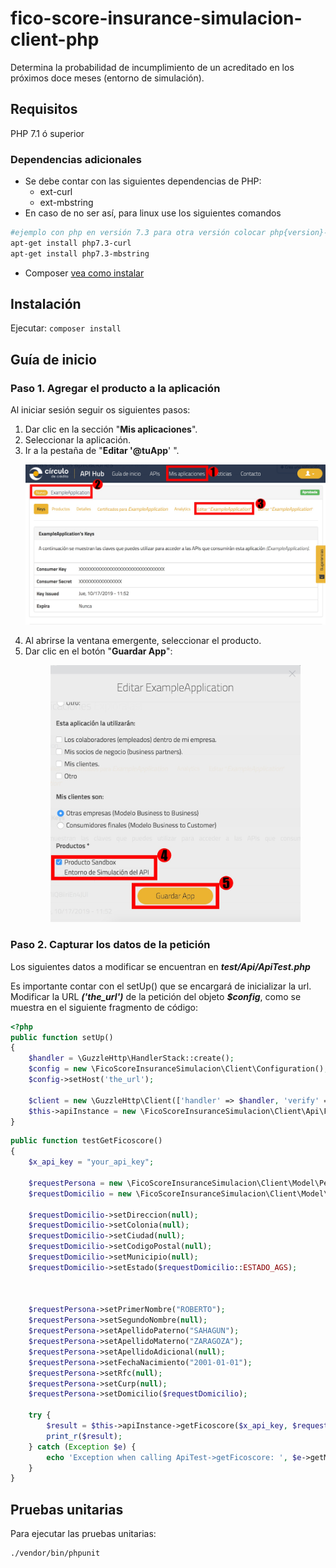# fico-score-insurance-simulacion-client-php

Determina la probabilidad de incumplimiento de un acreditado en los próximos doce meses (entorno de simulación).

## Requisitos

PHP 7.1 ó superior

### Dependencias adicionales
- Se debe contar con las siguientes dependencias de PHP:
    - ext-curl
    - ext-mbstring
- En caso de no ser así, para linux use los siguientes comandos

```sh
#ejemplo con php en versión 7.3 para otra versión colocar php{version}-curl
apt-get install php7.3-curl
apt-get install php7.3-mbstring
```
- Composer [vea como instalar][1]

## Instalación

Ejecutar: `composer install`

## Guía de inicio

### Paso 1. Agregar el producto a la aplicación

Al iniciar sesión seguir os siguientes pasos:

 1. Dar clic en la sección "**Mis aplicaciones**".
 2. Seleccionar la aplicación.
 3. Ir a la pestaña de "**Editar '@tuApp**' ".
    <p align="center">
      <img src="https://github.com/APIHub-CdC/imagenes-cdc/blob/master/edit_applications.jpg" width="900">
    </p>
 4. Al abrirse la ventana emergente, seleccionar el producto.
 5. Dar clic en el botón "**Guardar App**":
    <p align="center">
      <img src="https://github.com/APIHub-CdC/imagenes-cdc/blob/master/selected_product.jpg" width="400">
    </p>

### Paso 2. Capturar los datos de la petición

Los siguientes datos a modificar se encuentran en ***test/Api/ApiTest.php***

Es importante contar con el setUp() que se encargará de inicializar la url. Modificar la URL ***('the_url')*** de la petición del objeto ***$config***, como se muestra en el siguiente fragmento de código:

```php
<?php
public function setUp()
{
    $handler = \GuzzleHttp\HandlerStack::create();
    $config = new \FicoScoreInsuranceSimulacion\Client\Configuration();
    $config->setHost('the_url');

    $client = new \GuzzleHttp\Client(['handler' => $handler, 'verify' => false]);
    $this->apiInstance = new \FicoScoreInsuranceSimulacion\Client\Api\FicoScoreInsuranceSimulacionApi($client,$config);
}
```
```php
public function testGetFicoscore()
{
    $x_api_key = "your_api_key";

    $requestPersona = new \FicoScoreInsuranceSimulacion\Client\Model\Persona();
    $requestDomicilio = new \FicoScoreInsuranceSimulacion\Client\Model\Domicilio();

    $requestDomicilio->setDireccion(null);
    $requestDomicilio->setColonia(null);
    $requestDomicilio->setCiudad(null);
    $requestDomicilio->setCodigoPostal(null);
    $requestDomicilio->setMunicipio(null);
    $requestDomicilio->setEstado($requestDomicilio::ESTADO_AGS);

    

    $requestPersona->setPrimerNombre("ROBERTO");
    $requestPersona->setSegundoNombre(null);
    $requestPersona->setApellidoPaterno("SAHAGUN");
    $requestPersona->setApellidoMaterno("ZARAGOZA");
    $requestPersona->setApellidoAdicional(null);
    $requestPersona->setFechaNacimiento("2001-01-01");
    $requestPersona->setRfc(null);
    $requestPersona->setCurp(null);
    $requestPersona->setDomicilio($requestDomicilio);

    try {
        $result = $this->apiInstance->getFicoscore($x_api_key, $requestPersona);
        print_r($result);
    } catch (Exception $e) {
        echo 'Exception when calling ApiTest->getFicoscore: ', $e->getMessage(), PHP_EOL;
    }
}
```
## Pruebas unitarias

Para ejecutar las pruebas unitarias:

```sh
./vendor/bin/phpunit
```

[1]: https://getcomposer.org/doc/00-intro.md#installation-linux-unix-macos
